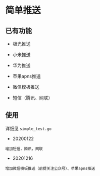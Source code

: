 # 简单推送

## 已有功能

- 极光推送

- 小米推送

- 华为推送

- 苹果apns推送

- 微信模板推送

- 短信（腾讯、网联）

## 使用

详细见 `simple_test.go`

- 20200122

```text
增加短信，腾讯，网联
```

- 20201216

```text
增加微信模板推送（前提关注公众号）、苹果apns推送
```